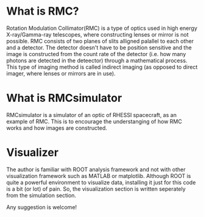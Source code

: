 # What is RMC?
Rotation Modulation Collimator(RMC) is a type of optics used in high energy X-ray/Gamma-ray telescopes,
where constructing lenses or mirror is not possible.
RMC consists of two planes of slits alligned palallel to each other and a detector.
The detector doesn't have to be position sensitive and the image is constructed from the count rate of the detector 
(i.e. how many photons are detected in the deteector) through a mathematical process.
This type of imaging method is called indirect imaging (as opposed to direct imager, where lenses or mirrors are in use).

# What is RMCsimulator
RMCsimulator is a simulator of an optic of RHESSI spacecraft, as an example of RMC.
This is to encourage the understanging of how RMC works and how images are constructed.

# Visualizer
The author is familiar with ROOT analysis framework and not with other visualization framework such as MATLAB or matplotlib.
Although ROOT is quite a powerful environment to visualize data, installing it just for this code is a bit (or lot) of pain.
So, the visualization section is written seperately from the simulation section.


Any suggestion is welcome!
